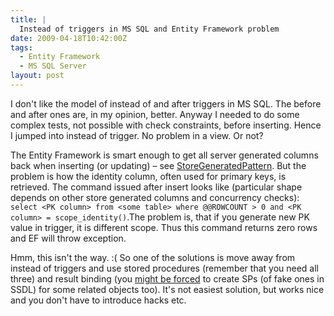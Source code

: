 ```yaml
---
title: |
  Instead of triggers in MS SQL and Entity Framework problem
date: 2009-04-18T10:42:00Z
tags:
  - Entity Framework
  - MS SQL Server
layout: post
---
```

I don't like the model of instead of and after triggers in MS SQL. The before and after ones are, in my opinion, better. Anyway I needed to do some complex tests, not possible with check constraints, before inserting. Hence I jumped into instead of trigger. No problem in a view. Or not? 

The Entity Framework is smart enough to get all server generated columns back when inserting (or updating) – see [StoreGeneratedPattern][1]. But the problem is how the identity column, often used for primary keys, is retrieved. The command issued after insert looks like (particular shape depends on other store generated columns and concurrency checks): `select <PK column> from <some table> where @@ROWCOUNT > 0 and <PK column> = scope_identity()`.The problem is, that if you generate new PK value in trigger, it is different scope. Thus this command returns zero rows and EF will throw exception. 

Hmm, this isn't the way. :( So one of the solutions is move away from instead of triggers and use stored procedures (remember that you need all three) and result binding (you [might be forced][2] to create SPs (of fake ones in SSDL) for some related objects too). It's not easiest solution, but works nice and you don't have to introduce hacks etc.

[1]: http://msdn.microsoft.com/en-us/library/bb738536.aspx
[2]: http://msdn.microsoft.com/en-us/library/cc716711.aspx